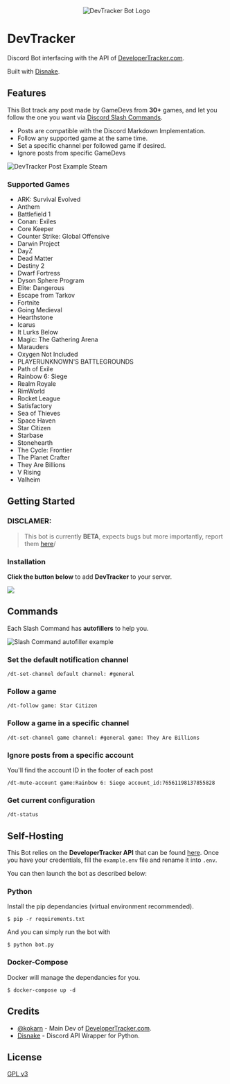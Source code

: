 <p align="center">
  <img src="https://i33.servimg.com/u/f33/11/20/17/41/logo_b11.png" alt="DevTracker Bot Logo"/>
</p>

# DevTracker

Discord Bot interfacing with the API of [DeveloperTracker.com](https://developertracker.com/).

Built with [Disnake](https://disnake.dev/).

## Features

This Bot track any post made by GameDevs from **30+** games, and let you follow the one you want via [Discord Slash Commands](https://support.discord.com/hc/en-us/articles/1500000368501-Slash-Commands-FAQ).

- Posts are compatible with the Discord Markdown Implementation.
- Follow any supported game at the same time.
- Set a specific channel per followed game if desired.
- Ignore posts from specific GameDevs

![DevTracker Post Example Steam](https://i.imgur.com/506lKDV.png)

### Supported Games
- ARK: Survival Evolved
- Anthem
- Battlefield 1
- Conan: Exiles
- Core Keeper
- Counter Strike: Global Offensive
- Darwin Project
- DayZ
- Dead Matter
- Destiny 2
- Dwarf Fortress
- Dyson Sphere Program
- Elite: Dangerous
- Escape from Tarkov
- Fortnite
- Going Medieval
- Hearthstone
- Icarus
- It Lurks Below
- Magic: The Gathering Arena
- Marauders
- Oxygen Not Included
- PLAYERUNKNOWN'S BATTLEGROUNDS
- Path of Exile
- Rainbow 6: Siege
- Realm Royale
- RimWorld
- Rocket League
- Satisfactory
- Sea of Thieves
- Space Haven
- Star Citizen
- Starbase
- Stonehearth
- The Cycle: Frontier
- The Planet Crafter
- They Are Billions
- V Rising
- Valheim

## Getting Started

### DISCLAMER:
> This bot is currently **BETA**, expects bugs but more importantly, report them [here](https://github.com/s0me-1/devtracker-bot/issues)/

### Installation

**Click the button below** to add **DevTracker** to your server.

[![](https://i33.servimg.com/u/f33/11/20/17/41/invite10.png)](https://discord.com/api/oauth2/authorize?client_id=982257201211138050&permissions=274877958144&scope=applications.commands%20bot)

## Commands

Each Slash Command has **autofillers** to help you.

![Slash Command autofiller example](https://i.imgur.com/nui0Yk3.png)

### Set the default notification channel
```console
/dt-set-channel default channel: #general
```

### Follow a game
```console
/dt-follow game: Star Citizen
```

### Follow a game in a specific channel
```console
/dt-set-channel game channel: #general game: They Are Billions
```

### Ignore posts from a specific account

You'll find the account ID in the footer of each post
```console
/dt-mute-account game:Rainbow 6: Siege account_id:76561198137855828
```
### Get current configuration
```console
/dt-status
```
## Self-Hosting

This Bot relies on the **DeveloperTracker API** that can be found [here](https://github.com/post-tracker/rest-api).
Once you have your credentials, fill the `example.env` file and rename it into `.env`.

You can then launch the bot as described below:

### Python

Install the pip dependancies (virtual environment recommended).
```console
$ pip -r requirements.txt
```
And you can simply run the bot with
```console
$ python bot.py
```

### Docker-Compose
Docker will manage the dependancies for you.

```console
$ docker-compose up -d
```

## Credits
- [@kokarn](https://github.com/kokarn) - Main Dev of [DeveloperTracker.com](https://developertracker.com/).
- [Disnake](https://github.com/DisnakeDev/disnake) - Discord API Wrapper for Python.

## License
[GPL v3](https://github.com/s0me-1/devtracker-bot/blob/master/LICENSE)
